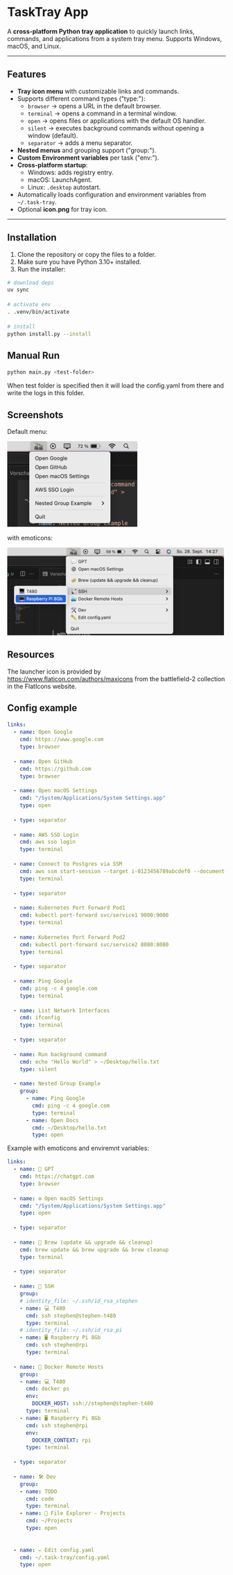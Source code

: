# TaskTray App

A **cross-platform Python tray application** to quickly launch links, commands, and applications from a system tray menu. Supports Windows, macOS, and Linux.

---

## Features

- **Tray icon menu** with customizable links and commands.  
- Supports different command types ("type:"):
  - `browser` → opens a URL in the default browser.
  - `terminal` → opens a command in a terminal window.
  - `open` → opens files or applications with the default OS handler.
  - `silent` → executes background commands without opening a window (default).
  - `separator` → adds a menu separator.  
- **Nested menus** and grouping support ("group:").  
- **Custom Environment variables** per task ("env:").
- **Cross-platform startup**:
  - Windows: adds registry entry.  
  - macOS: LaunchAgent.  
  - Linux: `.desktop` autostart.  
- Automatically loads configuration and environment variables from `~/.task-tray`.  
- Optional **icon.png** for tray icon.  

---

## Installation

1. Clone the repository or copy the files to a folder.  
2. Make sure you have Python 3.10+ installed.  
3. Run the installer:

```bash
# download deps
uv sync

# activate env
. .venv/bin/activate

# install 
python install.py --install
```

## Manual Run

```bash
python main.py <test-folder>
```
When test folder is specified then it will load the config.yaml from there and write the logs in this folder.


## Screenshots
 Default menu:

<img src="docs/screenshot_mac.png" alt="drawing" width="300"/>

with emoticons:

<img src="docs/screenshot_2_mac.png" alt="drawing" width="500"/>


## Resources
The launcher icon is provided by https://www.flaticon.com/authors/maxicons from the battlefield-2 collection in  the FlatIcons website.

## Config example
```yaml
links:
  - name: Open Google
    cmd: https://www.google.com
    type: browser

  - name: Open GitHub
    cmd: https://github.com
    type: browser

  - name: Open macOS Settings
    cmd: "/System/Applications/System Settings.app"
    type: open

  - type: separator

  - name: AWS SSO Login
    cmd: aws sso login
    type: terminal

  - name: Connect to Postgres via SSM
    cmd: aws ssm start-session --target i-0123456789abcdef0 --document-name AWS-StartPortForwardingSession --parameters '{"portNumber":["5432"],"localPortNumber":["5432"]}'
    type: terminal

  - type: separator

  - name: Kubernetes Port Forward Pod1
    cmd: kubectl port-forward svc/service1 9000:9000
    type: terminal

  - name: Kubernetes Port Forward Pod2
    cmd: kubectl port-forward svc/service2 8080:8080
    type: terminal

  - type: separator

  - name: Ping Google
    cmd: ping -c 4 google.com
    type: terminal

  - name: List Network Interfaces
    cmd: ifconfig
    type: terminal

  - type: separator

  - name: Run background command
    cmd: echo "Hello World" > ~/Desktop/hello.txt
    type: silent

  - name: Nested Group Example
    group:
      - name: Ping Google
        cmd: ping -c 4 google.com
        type: terminal
      - name: Open Docs
        cmd: ~/Desktop/hello.txt
        type: open

```

Example with emoticons and enviremnt variables:

```yaml
links:
  - name: 💬 GPT
    cmd: https://chatgpt.com
    type: browser

  - name: ⚙️ Open macOS Settings
    cmd: "/System/Applications/System Settings.app"
    type: open

  - type: separator

  - name: 🍻 Brew (update && upgrade && cleanup)
    cmd: brew update && brew upgrade && brew cleanup
    type: terminal

  - type: separator

  - name: 📡 SSH
    group:
    # identity_file: ~/.ssh/id_rsa_stephen
    - name: 💻 T480
      cmd: ssh stephen@stephen-t480
      type: terminal
    # identity_file: ~/.ssh/id_rsa_pi
    - name: 🖥️ Raspberry Pi 8Gb
      cmd: ssh stephen@rpi
      type: terminal
  
  - name: 🐳 Docker Remote Hosts
    group:
    - name: 💻 T480
      cmd: docker ps
      env:
        DOCKER_HOST: ssh://stephen@stephen-t480
      type: terminal
    - name: 🖥️ Raspberry Pi 8Gb
      cmd: ssh stephen@rpi
      env:
        DOCKER_CONTEXT: rpi
      type: terminal

  - type: separator
  
  - name: 🛠️ Dev
    group:
    - name: TODO
      cmd: code
      type: terminal
    - name: 📁 File Explorer - Projects
      cmd: ~/Projects
      type: open

    
  - name: ✏️ Edit config.yaml
    cmd: ~/.task-tray/config.yaml
    type: open
```